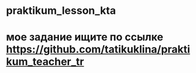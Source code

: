 # praktikum_lesson_kta
# мое задание ищите по ссылке https://github.com/tatikuklina/praktikum_teacher_tr
